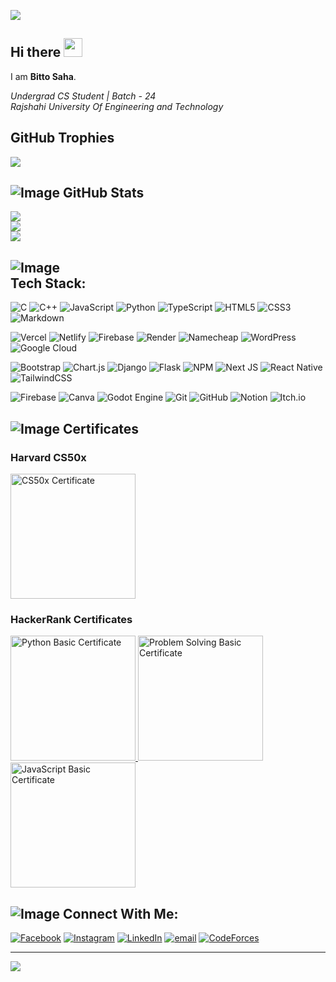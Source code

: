 ![](https://komarev.com/ghpvc/?username=idcnys&color=blue&style=plastic&abbreviated=true)


## Hi there <img src="https://media.giphy.com/media/hvRJCLFzcasrR4ia7z/giphy.gif" width="30">
I am **Bitto Saha**.

_Undergrad CS Student | Batch - 24<br>Rajshahi University Of Engineering and Technology_

## GitHub Trophies

![](https://github-profile-trophy.vercel.app/?username=idcnys&theme=blue_navy&no-frame=false&no-bg=false&margin-w=4)

## ![Image](https://github.com/user-attachments/assets/11f26660-61fe-455e-9eb0-a2c9a776bde8) GitHub Stats

![](https://github-readme-stats.vercel.app/api?username=idcnys&theme=dark&hide_border=false&include_all_commits=true&count_private=true)<br/>
![](https://nirzak-streak-stats.vercel.app/?user=idcnys&theme=dark&hide_border=false)<br/>
![](https://github-readme-stats.vercel.app/api/top-langs/?username=idcnys&theme=dark&hide_border=false&include_all_commits=true&count_private=true&layout=compact)

## ![Image](https://github.com/user-attachments/assets/78420767-7fcc-431b-96ff-d7115eccd997) <br>Tech Stack:

![C](https://img.shields.io/badge/c-%2300599C.svg?style=flat&logo=c&logoColor=white) ![C++](https://img.shields.io/badge/c++-%2300599C.svg?style=flat&logo=c%2B%2B&logoColor=white) ![JavaScript](https://img.shields.io/badge/javascript-%23323330.svg?style=flat&logo=javascript&logoColor=%23F7DF1E) ![Python](https://img.shields.io/badge/python-3670A0?style=flat&logo=python&logoColor=ffdd54) ![TypeScript](https://img.shields.io/badge/typescript-%23007ACC.svg?style=flat&logo=typescript&logoColor=white) ![HTML5](https://img.shields.io/badge/html5-%23E34F26.svg?style=flat&logo=html5&logoColor=white) ![CSS3](https://img.shields.io/badge/css3-%231572B6.svg?style=flat&logo=css3&logoColor=white) ![Markdown](https://img.shields.io/badge/markdown-%23000000.svg?style=flat&logo=markdown&logoColor=white)

![Vercel](https://img.shields.io/badge/vercel-%23000000.svg?style=flat&logo=vercel&logoColor=white) ![Netlify](https://img.shields.io/badge/netlify-%23000000.svg?style=flat&logo=netlify&logoColor=#00C7B7) ![Firebase](https://img.shields.io/badge/firebase-%23039BE5.svg?style=flat&logo=firebase) ![Render](https://img.shields.io/badge/Render-%46E3B7.svg?style=flat&logo=render&logoColor=white) ![Namecheap](https://img.shields.io/badge/Namecheap-DE3723?style=flat&logo=namecheap&logoColor=white) ![WordPress](https://img.shields.io/badge/WordPress-%23117AC9.svg?style=flat&logo=WordPress&logoColor=white) ![Google Cloud](https://img.shields.io/badge/Google%20Cloud-%234285F4.svg?style=flat&logo=google-cloud&logoColor=white)

![Bootstrap](https://img.shields.io/badge/bootstrap-%238511FA.svg?style=flat&logo=bootstrap&logoColor=white) ![Chart.js](https://img.shields.io/badge/chart.js-F5788D.svg?style=flat&logo=chart.js&logoColor=white) ![Django](https://img.shields.io/badge/django-%23092E20.svg?style=flat&logo=django&logoColor=white) ![Flask](https://img.shields.io/badge/flask-%23000.svg?style=flat&logo=flask&logoColor=white) ![NPM](https://img.shields.io/badge/NPM-%23CB3837.svg?style=flat&logo=npm&logoColor=white) ![Next JS](https://img.shields.io/badge/Next-black?style=flat&logo=next.js&logoColor=white) ![React Native](https://img.shields.io/badge/react_native-%2320232a.svg?style=flat&logo=react&logoColor=%2361DAFB) ![TailwindCSS](https://img.shields.io/badge/tailwindcss-%2338B2AC.svg?style=flat&logo=tailwind-css&logoColor=white)

![Firebase](https://img.shields.io/badge/firebase-a08021?style=flat&logo=firebase&logoColor=ffcd34) ![Canva](https://img.shields.io/badge/Canva-%2300C4CC.svg?style=flat&logo=Canva&logoColor=white) ![Godot Engine](https://img.shields.io/badge/GODOT-%23FFFFFF.svg?style=flat&logo=godot-engine) ![Git](https://img.shields.io/badge/git-%23F05033.svg?style=flat&logo=git&logoColor=white) ![GitHub](https://img.shields.io/badge/github-%23121011.svg?style=flat&logo=github&logoColor=white) ![Notion](https://img.shields.io/badge/Notion-%23000000.svg?style=flat&logo=notion&logoColor=white) ![Itch.io](https://img.shields.io/badge/Itch-%23FF0B34.svg?style=flat&logo=Itch.io&logoColor=white)

## ![Image](https://github.com/user-attachments/assets/f136d096-85dd-43d3-a0da-c6eb56fa5139) Certificates

### Harvard CS50x

<a href="https://certificates.cs50.io/f53f2311-e34e-49c7-b5df-84e6ee0d4f97.pdf?size=letter">
  <img src="https://certificates.cs50.io/f53f2311-e34e-49c7-b5df-84e6ee0d4f97.png" alt="CS50x Certificate" width="200"/>
</a>

### HackerRank Certificates

<div>
  <a href="https://www.hackerrank.com/certificates/65cc871c80c2">
    <img src="https://www.biitto.me/cer/pyb.png" alt="Python Basic Certificate" width="200"/>
  </a>
  <a href="https://www.hackerrank.com/certificates/6fb50b2c2629">
    <img src="https://www.biitto.me/cer/psb.png" alt="Problem Solving Basic Certificate" width="200"/>
  </a>
  <a href="https://www.hackerrank.com/certificates/50dbc8de5cfb">
    <img src="https://www.biitto.me/cer/jsb.png" alt="JavaScript Basic Certificate" width="200"/>
  </a>
</div>


## ![Image](https://github.com/user-attachments/assets/2e756695-16c2-4da1-a263-03fd83a70f33) Connect With Me:

[![Facebook](https://img.shields.io/badge/Facebook-%231877F2.svg?logo=Facebook&logoColor=white)](https://facebook.com/biiitto) [![Instagram](https://img.shields.io/badge/Instagram-%23E4405F.svg?logo=Instagram&logoColor=white)](https://instagram.com/_bittosaha) [![LinkedIn](https://img.shields.io/badge/LinkedIn-%230077B5.svg?logo=linkedin&logoColor=white)](https://linkedin.com/in/bittosaha) [![email](https://img.shields.io/badge/Email-D14836?logo=gmail&logoColor=white)](mailto:i.bittosaha@gmail.com) [![CodeForces](https://img.shields.io/badge/Codeforces-445f9d?style=flat&logo=Codeforces&logoColor=white)](https://codeforces.com/profile/biittosaha)

---

[![](https://visitcount.itsvg.in/api?id=idcnys&icon=6&color=13)](https://visitcount.itsvg.in)

<!-- Proudly created with GPRM ( https://gprm.itsvg.in ) -->
